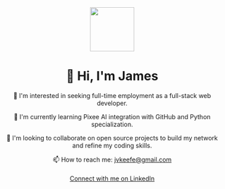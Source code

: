 <!DOCTYPE html>
<html lang="en">
<head>
  <meta charset="UTF-8">
  <meta name="viewport" content="width=device-width, initial-scale=1.0">
 </head>
<div id="header" align="center">
  <img src="https://media.giphy.com/media/pOEbLRT4SwD35IELiQ/giphy.gif" width="100"/>
<body>

  <div>
    <h1>👋 Hi, I'm James</h1>
    <p>👀 I'm interested in seeking full-time employment as a full-stack web developer.</p>
    <p>🌱 I'm currently learning Pixee AI integration with GitHub and Python specialization.</p>
    <p>💞 I'm looking to collaborate on open source projects to build my network and refine my coding skills.</p>
    <p>📫 How to reach me: <a href="mailto:jvkeefe@gmail.com">jvkeefe@gmail.com</a></p>
  </div>

  <div style="text-align: center; margin-top: 20px;">
    <a href="https://www.linkedin.com/in/your-linkedin-profile" target="_blank">Connect with me on LinkedIn</a>
  </div>

  <script>
    // Your inline JavaScript code here
    // Example: alert("Hello, this is inline JavaScript!");
  </script>

</body>

</html>

